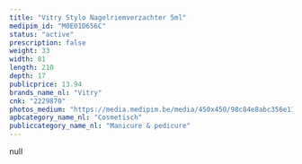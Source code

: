 ```yaml
---
title: "Vitry Stylo Nagelriemverzachter 5ml"
medipim_id: "M0E01D656C"
status: "active"
prescription: false
weight: 33
width: 81
length: 210
depth: 17
publicprice: 13.94
brands_name_nl: "Vitry"
cnk: "2229870"
photos_medium: "https://media.medipim.be/media/450x450/98c84e8abc356e11480c5a387d598c00283d8547.jpg"
apbcategory_name_nl: "Cosmetisch"
publiccategory_name_nl: "Manicure & pedicure"
---
```

null
